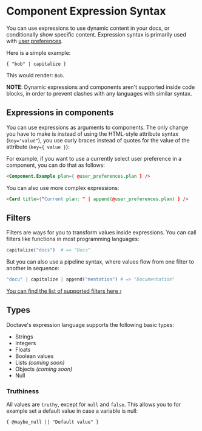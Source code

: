 # Component Expression Syntax

You can use expressions to use dynamic content in your docs, or conditionally show specific content.
Expression syntax is primarily used with [user preferences](/contents/user-preferences.md).

Here is a simple example:

```
{ "bob" | capitalize }
```

This would render: `Bob`.

**NOTE**: Dynamic expressions and components aren't supported inside code blocks, in order to prevent clashes with any languages with similar syntax.

## Expressions in components

You can use expressions as arguments to components. The only change you have to make is instead of using the HTML-style attribute syntax (`key="value"`), you use curly braces instead of quotes for the value of the attribute (`key={ value }`):

For example, if you want to use a currently select user preference in a component, you can do that as follows:

```html
<Component.Example plan={ @user_preferences.plan } />
```

You can also use more complex expressions:

```html
<Card title={"Current plan: " | append(@user_preferences.plan) } />
```

## Filters

Filters are ways for you to transform values inside expressions. You can call filters like functions in most programming languages:

```elixir
capitalize("docs")  # => "Docs"
```

But you can also use a pipeline syntax, where values flow from one filter to another in sequence:

```elixir
"docu" | capitalize | append("mentation") # => "Documentation"
```

[You can find the list of supported filters here ›](./filters.md)

## Types

Doctave's expression language supports the following basic types:

- Strings
- Integers
- Floats
- Boolean values
- Lists _(coming soon)_
- Objects _(coming soon)_
- Null

### Truthiness

All values are `truthy`, except for `null` and `false`. This allows you to for example set a default value in case a variable is null:

```
{ @maybe_null || "Default value" }
```
